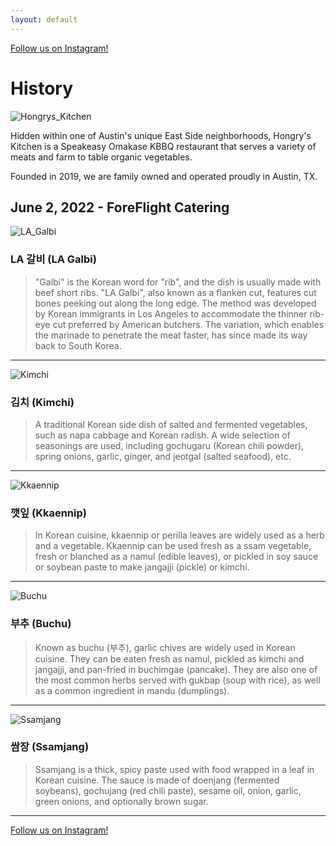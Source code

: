 ```yaml
---
layout: default
---
```


[Follow us on Instagram!](https://www.instagram.com/hongrys.atx/)

# History

![Hongrys_Kitchen](./assets/hongrys.jpeg)

Hidden within one of Austin's unique East Side neighborhoods, Hongry's Kitchen is a Speakeasy Omakase KBBQ restaurant that serves a variety of meats and farm to table organic vegetables.

Founded in 2019, we are family owned and operated proudly in Austin, TX.

## June 2, 2022 - ForeFlight Catering


![LA_Galbi](./assets/la_galbi.jpeg)
### LA 갈비 (LA Galbi)
> "Galbi" is the Korean word for "rib", and the dish is usually made with beef short ribs. "LA Galbi", also known as a flanken cut, features cut bones peeking out along the long edge. The method was developed by Korean immigrants in Los Angeles to accommodate the thinner rib-eye cut preferred by American butchers. The variation, which enables the marinade to penetrate the meat faster, has since made its way back to South Korea.

---

![Kimchi](./assets/kimchi.jpeg)
### 김치 (Kimchi)
> A traditional Korean side dish of salted and fermented vegetables, such as napa cabbage and Korean radish. A wide selection of seasonings are used, including gochugaru (Korean chili powder), spring onions, garlic, ginger, and jeotgal (salted seafood), etc.

---

![Kkaennip](./assets/kkaennip.png)
### 깻잎 (Kkaennip)
> In Korean cuisine, kkaennip or perilla leaves are widely used as a herb and a vegetable. Kkaennip can be used fresh as a ssam vegetable, fresh or blanched as a namul (edible leaves), or pickled in soy sauce or soybean paste to make jangajji (pickle) or kimchi.

---

![Buchu](./assets/buchu.jpeg)
### 부추 (Buchu)
> Known as buchu (부추), garlic chives are widely used in Korean cuisine. They can be eaten fresh as namul, pickled as kimchi and jangajji, and pan-fried in buchimgae (pancake). They are also one of the most common herbs served with gukbap (soup with rice), as well as a common ingredient in mandu (dumplings).

---

![Ssamjang](./assets/ssamjang.webp)
### 쌈장 (Ssamjang)
> Ssamjang is a thick, spicy paste used with food wrapped in a leaf in Korean cuisine. The sauce is made of doenjang (fermented soybeans), gochujang (red chili paste), sesame oil, onion, garlic, green onions, and optionally brown sugar.

---

[Follow us on Instagram!](https://www.instagram.com/hongrys.atx/)